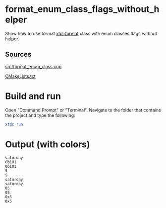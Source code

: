 # format_enum_class_flags_without_helper

Show how to use format [xtd::format](https://gammasoft71.github.io/xtd/reference_guides/latest/_format_page.html) class with enum classes flags without helper.

## Sources

[src/format_enum_class.cpp](src/format_enum_class.cpp)

[CMakeLists.txt](CMakeLists.txt)

# Build and run

Open "Command Prompt" or "Terminal". Navigate to the folder that contains the project and type the following:

```cmake
xtdc run
```

# Output (with colors)

```
saturday
0b101
0b101
5
5
saturday
saturday
05
05
0x5
0x5
```

